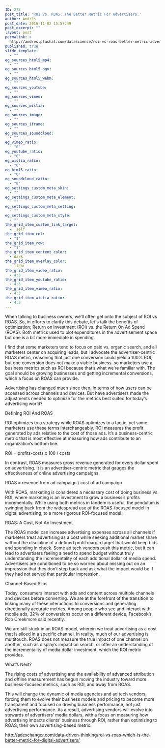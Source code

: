 ```yaml
---
ID: 273
post_title: 'ROI vs. ROAS: The Better Metric For Advertisers.'
author: Andrés
post_date: 2016-11-02 15:57:49
post_excerpt: ""
layout: post
permalink: >
  http://andres.plashal.com/datascience/roi-vs-roas-better-metric-advertisers/
published: true
slide_template:
  - ""
eg_sources_html5_mp4:
  - ""
eg_sources_html5_ogv:
  - ""
eg_sources_html5_webm:
  - ""
eg_sources_youtube:
  - ""
eg_sources_vimeo:
  - ""
eg_sources_wistia:
  - ""
eg_sources_image:
  - ""
eg_sources_iframe:
  - ""
eg_sources_soundcloud:
  - ""
eg_vimeo_ratio:
  - "0"
eg_youtube_ratio:
  - "0"
eg_wistia_ratio:
  - "0"
eg_html5_ratio:
  - "0"
eg_soundcloud_ratio:
  - "0"
eg_settings_custom_meta_skin:
  - ""
eg_settings_custom_meta_element:
  - ""
eg_settings_custom_meta_setting:
  - ""
eg_settings_custom_meta_style:
  - ""
the_grid_item_custom_link_target:
  - _self
the_grid_item_col:
  - "1"
the_grid_item_row:
  - "1"
the_grid_item_content_color:
  - dark
the_grid_item_overlay_color:
  - light
the_grid_item_video_ratio:
  - 4:3
the_grid_item_youtube_ratio:
  - 4:3
the_grid_item_vimeo_ratio:
  - 4:3
the_grid_item_wistia_ratio:
  - 4:3
---
```

When talking to business owners, we'll often get onto the subject of ROI vs ROAS. So, in efforts to clarify this debate, let's talk the benefits of optimization; Return on Investment (ROI) vs. the Return On Ad Spend (ROAS). Both metrics used to plot expenditures in the advertisement space but one is a bit more immediate in spending.

I find that some marketers tend to focus on paid vs. organic search, and all marketers center on acquiring leads, but I advocate the advertiser-centric ROAS metric, reasoning that just one conversion could yield a 100% ROI, but one conversion does not make a viable business. so marketers use  a business metrics such as ROI because that’s what we're familiar with.  The goal should be growing businesses and getting incremental conversions, which a focus on ROAS can provide.

Advertising has changed much since then, in terms of how users can be accessed across channels and devices. But have advertisers made the adjustments needed to optimize for the metrics best suited for today’s advertising world? 

Defining ROI And ROAS

ROI optimizes to a strategy while ROAS optimizes to a tactic, yet some marketers use these terms interchangeably. ROI measures the profit generated by ads relative to the cost of those ads. It’s a business-centric metric that is most effective at measuring how ads contribute to an organization’s bottom line.

ROI = profits-costs x 100 / costs

In contrast, ROAS measures gross revenue generated for every dollar spent on advertising. It is an advertiser-centric metric that gauges the effectiveness of online advertising campaigns.

ROAS = revenue from ad campaign / cost of ad campaign

With ROAS, marketing is considered a necessary cost of doing business vs. ROI, where marketing is an investment to grow a business’s profits incrementally. While using both metrics in tandem is useful, the pendulum is swinging back from the widespread use of the ROAS-focused model in digital advertising, to a more rigorous ROI-focused model.

ROAS: A Cost, Not An Investment

The ROAS model can increase advertising expenses across all channels if marketers treat advertising as a cost while seeking additional market share without the discipline of a defined profit margin target that would keep bids and spending in check. Some ad tech vendors push this metric, but it can lead to advertisers feeling a need to spend budget without truly understanding the incrementality of each additional dollar of media spend. Advertisers are conditioned to be so worried about missing out on an impression that they don’t step back and ask what the impact would be if they had not served that particular impression.

Channel-Based Silos

Today, consumers interact with ads and content across multiple channels and devices before converting. We are at the forefront of the transition to linking many of these interactions to conversions and generating directionally accurate metrics. Among people who see and interact with mobile ads, 32% of conversions occur on a different device, Facebook’s Rob Creekmore said recently.

We are still stuck in an ROAS model, wherein we treat advertising as a cost that is siloed in a specific channel. In reality, much of our advertising is multitouch. ROAS does not measure the true impact of one channel on another, such as display’s impact on search, or offer an understanding of the incrementality of media dollar investment, which the ROI metric provides.

What’s Next?

The rising costs of advertising and the availability of advanced attribution and offline measurement has begun moving the industry toward more business-focused metrics, such as ROI, and away from ROAS.

This will change the dynamic of media agencies and ad tech vendors, forcing them to evolve their business models and pricing to become more transparent and focused on driving business performance, not just advertising performance. As a result, advertising vendors will evolve into stewards of advertisers’ media dollars, with a focus on measuring how advertising impacts clients’ business through ROI, rather than optimizing to ROAS, their own advertising-based metric.


http://adexchanger.com/data-driven-thinking/roi-vs-roas-which-is-the-better-metric-for-digital-advertisers/